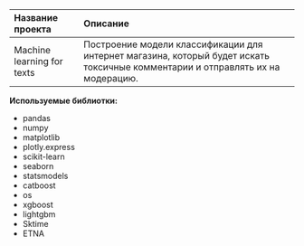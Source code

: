 
| Название проекта | Описание | 
| :---------------------- | :---------------------- |
| Machine learning for texts | Построение модели классификации для интернет магазина, который будет искать токсичные комментарии и отправлять их на модерацию.|

**Используемые библиотки:**
- pandas
- numpy 
- matplotlib
- plotly.express
- scikit-learn
- seaborn
- statsmodels
- catboost
- os
- xgboost
- lightgbm
- Sktime
- ETNA
